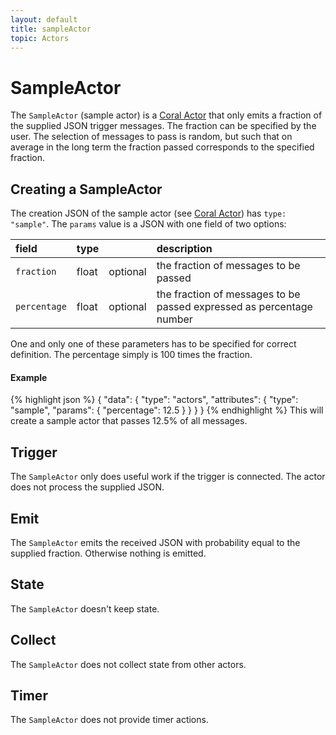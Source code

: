 ```yaml
---
layout: default
title: sampleActor
topic: Actors
---
```

<!--
   Licensed to the Apache Software Foundation (ASF) under one or more
   contributor license agreements.  See the NOTICE file distributed with
   this work for additional information regarding copyright ownership.
   The ASF licenses this file to You under the Apache License, Version 2.0
   (the "License"); you may not use this file except in compliance with
   the License.  You may obtain a copy of the License at

       http://www.apache.org/licenses/LICENSE-2.0

   Unless required by applicable law or agreed to in writing, software
   distributed under the License is distributed on an "AS IS" BASIS,
   WITHOUT WARRANTIES OR CONDITIONS OF ANY KIND, either express or implied.
   See the License for the specific language governing permissions and
   limitations under the License.
-->

# SampleActor
The `SampleActor` (sample actor) is a [Coral Actor](/actors/overview/) that only emits a fraction of the supplied JSON trigger messages. The fraction can be specified by the user. The selection of messages to pass is random, but such that on average in the long term the fraction passed corresponds to the specified fraction.

## Creating a SampleActor
The creation JSON of the sample actor (see [Coral Actor](/actors/overview/)) has `type: "sample"`.
The `params` value is a JSON with one field of two options:

field  | type |    | description
:----- | :---- | :--- | :------------
`fraction` | float| optional| the fraction of messages to be passed
`percentage` | float| optional| the fraction of messages to be passed expressed as percentage number

One and only one of these parameters has to be specified for correct definition. The percentage simply is 100 times the fraction.

#### Example
{% highlight json %}
{
  "data": {
    "type": "actors",
    "attributes": {
      "type": "sample",
        "params": { "percentage": 12.5 }
    }
  }
}
{% endhighlight %}
This will create a sample actor that passes 12.5% of all messages.

## Trigger
The `SampleActor` only does useful work if the trigger is connected.
The actor does not process the supplied JSON.

## Emit
The `SampleActor` emits the received JSON with probability equal to the supplied fraction.
Otherwise nothing is emitted.

## State
The `SampleActor` doesn't keep state.

## Collect
The `SampleActor` does not collect state from other actors.

## Timer
The `SampleActor` does not provide timer actions.